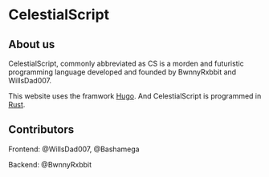 # CelestialScript

## About us

CelestialScript, commonly abbreviated as CS is a morden and futuristic programming language developed and founded by BwnnyRxbbit and WillsDad007.

This website uses the framwork [Hugo](https://gohugo.io). And CelestialScript is programmed in [Rust](https://www.rust-lang.org).

## Contributors

Frontend: @WillsDad007, @Bashamega

Backend: @BwnnyRxbbit
